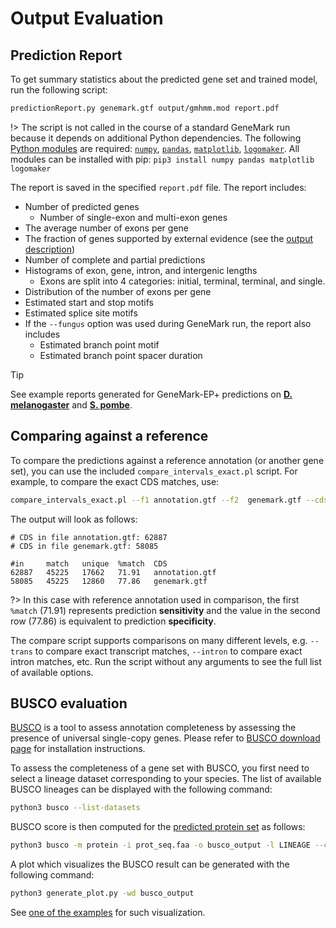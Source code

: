 # Output Evaluation

## Prediction Report

To get summary statistics about the predicted gene set and trained model, run the following script:

```bash
predictionReport.py genemark.gtf output/gmhmm.mod report.pdf
```

!> The script is not called in the course of a standard GeneMark run because it depends on additional Python dependencies. The following [Python modules](https://docs.python.org/3/installing/index.html) are required: [`numpy`](https://numpy.org/), [`pandas`](https://pandas.pydata.org/), [`matplotlib`](https://matplotlib.org/), [`logomaker`](https://logomaker.readthedocs.io/en/latest/). All modules can be installed with pip: `pip3 install numpy pandas matplotlib logomaker`

The report is saved in the specified `report.pdf` file. The report includes:

* Number of predicted genes
    * Number of single-exon and multi-exon genes
* The average number of exons per gene
* The fraction of genes supported by external evidence (see the [output description](output/description.md))
* Number of complete and partial predictions
* Histograms of exon, gene, intron, and intergenic lengths
    * Exons are split into 4 categories: initial, terminal, terminal, and single.
* Distribution of the number of exons per gene
* Estimated start and stop motifs
* Estimated splice site motifs
* If the `--fungus` option was used during GeneMark run, the report also includes
    * Estimated branch point motif
    * Estimated branch point spacer duration

> [!TIP]
> See example reports generated for GeneMark-EP+ predictions on [**D. melanogaster**](output/reports/dmel.pdf ':ignore') and [**S. pombe**](output/reports/spombe.pdf ':ignore').

## Comparing against a reference

To compare the predictions against a reference annotation (or another gene set), you can use the included  `compare_intervals_exact.pl` script. For example, to compare the exact CDS matches, use:

```bash
compare_intervals_exact.pl --f1 annotation.gtf --f2  genemark.gtf --cds --verbose
```

The output will look as follows:

```
# CDS in file annotation.gtf: 62887
# CDS in file genemark.gtf: 58085

#in     match   unique  %match  CDS
62887   45225   17662   71.91   annotation.gtf
58085   45225   12860   77.86   genemark.gtf
```

?> In this case with reference annotation used in comparison, the first `%match` (71.91) represents prediction **sensitivity** and the value in the second row (77.86) is equivalent to prediction **specificity**.

The compare script supports comparisons on many different levels, e.g. `--trans` to compare exact transcript matches, `--intron` to compare exact intron matches, etc. Run the script without any arguments to see the full list of available options.


## BUSCO evaluation

[BUSCO](https://busco.ezlab.org/) is a tool to assess annotation completeness by assessing the presence of universal single-copy genes. Please refer to [BUSCO download page](https://busco.ezlab.org/busco_userguide.html) for installation instructions.

To assess the completeness of a gene set with BUSCO, you first need to select a lineage dataset corresponding to your species. The list of available BUSCO lineages can be displayed with the following command:

```bash
python3 busco --list-datasets
```

BUSCO score is then computed for the [predicted protein set](output/description?id=predicted-protein-and-gene-sequences) as follows:

```bash
python3 busco -m protein -i prot_seq.faa -o busco_output -l LINEAGE --cpu 8
```

A plot which visualizes the BUSCO result can be generated with the following command:

```bash
python3 generate_plot.py -wd busco_output
```

See [one of the examples](examples/novel_genome?id=busco-evaluation) for such visualization.